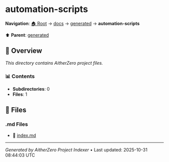 # automation-scripts

**Navigation**: [🏠 Root](../../../index.md) → [docs](../../index.md) → [generated](../index.md) → **automation-scripts**

⬆️ **Parent**: [generated](../index.md)

## 📖 Overview

*This directory contains AitherZero project files.*

### 📊 Contents

- **Subdirectories**: 0
- **Files**: 1

## 📄 Files

### .md Files

- 📝 [index.md](./index.md)

---

*Generated by AitherZero Project Indexer* • Last updated: 2025-10-31 08:44:03 UTC

